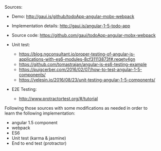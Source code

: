 Sources:
- Demo: http://gaui.is/github/todoApp-angular-mobx-webpack
- Implementation details: http://gaui.is/angular-1-5-todo-app
- Source code: https://github.com/gaui/todoApp-angular-mobx-webpack

- Unit test:
  - https://blog.ngconsultant.io/proper-testing-of-angular-js-applications-with-es6-modules-8cf31113873f#.reqety4gn
  - https://github.com/tomastrajan/angular-js-es6-testing-example
  - https://puigcerber.com/2016/02/07/how-to-test-angular-1-5-components/
  - https://velesin.io/2016/08/23/unit-testing-angular-1-5-components/
- E2E Testing:
  - http://www.protractortest.org/#/tutorial

Following those sources with some modifications as needed in order to learn the following implementation:
- angular 1.5 component
- webpack
- ES6
- Unit test (karma & jasmine)
- End to end test (protractor)
